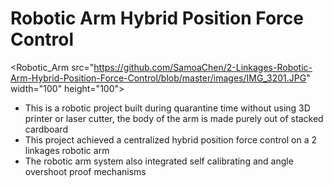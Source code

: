 # Robotic Arm Hybrid Position Force Control
<Robotic_Arm src="https://github.com/SamoaChen/2-Linkages-Robotic-Arm-Hybrid-Position-Force-Control/blob/master/images/IMG_3201.JPG" width="100" height="100">
* This is a robotic project built during quarantine time without using 3D printer or laser cutter, the body of the arm is made purely out of stacked cardboard
* This project achieved a centralized hybrid position force control on a 2 linkages robotic arm
* The robotic arm system also integrated self calibrating and angle overshoot proof mechanisms
